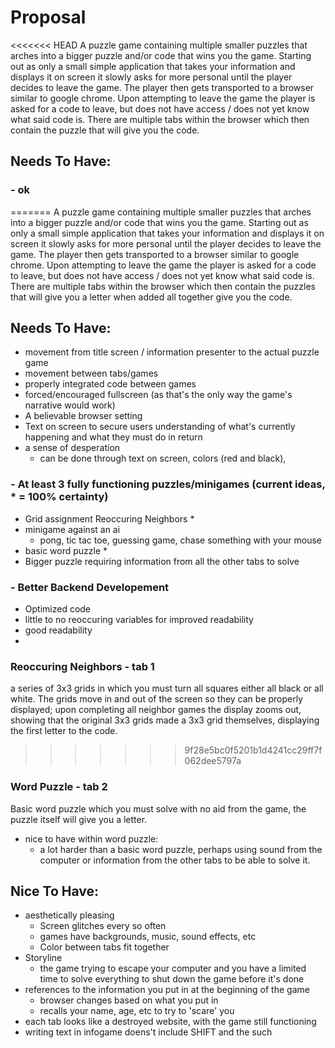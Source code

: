 # Proposal
<<<<<<< HEAD
A puzzle game containing multiple smaller puzzles that arches into a bigger puzzle and/or code that wins you the game. Starting out as only a small simple application that takes your information and displays it on screen it slowly asks for more personal until the player decides to leave the game. The player then gets transported to a browser similar to google chrome. Upon attempting to leave the game the player is asked for a code to leave, but does not have access / does not yet know what said code is. There are multiple tabs within the browser which then contain the puzzle that will give you the code. 

## Needs To Have:
### - ok

=======
A puzzle game containing multiple smaller puzzles that arches into a bigger puzzle and/or code that wins you the game. Starting out as only a small simple application that takes your information and displays it on screen it slowly asks for more personal until the player decides to leave the game. The player then gets transported to a browser similar to google chrome. Upon attempting to leave the game the player is asked for a code to leave, but does not have access / does not yet know what said code is. There are multiple tabs within the browser which then contain the puzzles that will give you a letter when added all together give you the code. 

## Needs To Have:
- movement from title screen / information presenter to the actual puzzle game
- movement between tabs/games
- properly integrated code between games
- forced/encouraged fullscreen (as that's the only way the game's narrative would work)
- A believable browser setting
- Text on screen to secure users understanding of what's currently happening and what they must do in return
- a sense of desperation
  - can be done through text on screen, colors (red and black), 
### - At least 3 fully functioning puzzles/minigames (current ideas, * = 100% certainty)
  - Grid assignment Reoccuring Neighbors *
  - minigame against an ai
    - pong, tic tac toe, guessing game, chase something with your mouse
  - basic word puzzle *
  - Bigger puzzle requiring information from all the other tabs to solve 
### - Better Backend Developement
  - Optimized code
  - little to no reoccuring variables for improved readability
  - good readability
  - 
  
### Reoccuring Neighbors - tab 1
a series of 3x3 grids in which you must turn all squares either all black or all white. The grids move in and out of the screen so they can be properly displayed; upon completing all neighbor games the display zooms out, showing that the original 3x3 grids made a 3x3 grid themselves, displaying the first letter to the code.
>>>>>>> 9f28e5bc0f5201b1d4241cc29ff7f062dee5797a

### Word Puzzle - tab 2
Basic word puzzle which you must solve with no aid from the game, the puzzle itself will give you a letter. 
- nice to have within word puzzle:
  - a lot harder than a basic word puzzle, perhaps using sound from the computer or information from the other tabs to be able to solve it.
  
## Nice To Have:
- aesthetically pleasing
  - Screen glitches every so often
  - games have backgrounds, music, sound effects, etc
  - Color between tabs fit together
- Storyline
  - the game trying to escape your computer and you have a limited time to solve everything to shut down the game before it's done
- references to the information you put in at the beginning of the game
  - browser changes based on what you put in
  - recalls your name, age, etc to try to 'scare' you
- each tab looks like a destroyed website, with the game still functioning  
- writing text in infogame doens't include SHIFT and the such